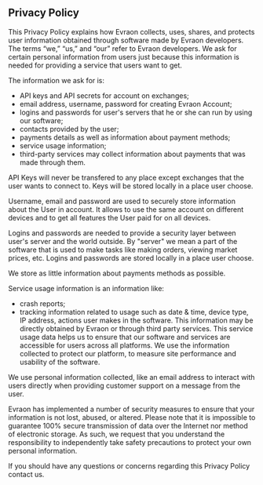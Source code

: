 ## Privacy Policy

This Privacy Policy explains how Evraon collects, uses, shares, and protects user information obtained through software made by Evraon developers. The terms “we,” “us,” and “our” refer to Evraon developers.
We ask for certain personal information from users just because this information is needed for providing a service that users want to get. 

The information we ask for is:
- API keys and API secrets for account on exchanges;
- email address, username, password for creating Evraon Account;
- logins and passwords for user's servers that he or she can run by using our software;
- contacts provided by the user;
- payments details as well as information about payment methods;
- service usage information;
- third-party services may collect information about payments that was made through them.

API Keys will never be transfered to any place except exchanges that the user wants to connect to. Keys will be stored locally in a place user choose.

Username, email and password are used to securely store information about the User in account. It allows to use the same account on different devices and to get all features the User paid for on all devices.

Logins and passwords are needed to provide a security layer between user's server and the world outside. By "server" we mean a part of the software that is used to make tasks like making orders, viewing market prices, etc. Logins and passwords are stored locally in a place user choose.

We store as little information about payments methods as possible.

Service usage information is an information like:
- crash reports;
- tracking information related to usage such as date & time, device type, IP address, actions user makes in the software. This information may be directly obtained by Evraon or through third party services. This service usage data helps us to ensure that our software and services are accessible for users across all platforms. We use the information collected to protect our platform, to measure site performance and usability of the software.  

We use personal information collected, like an email address to interact with users directly when providing customer support on a message from the user.

Evraon has implemented a number of security measures to ensure that your information is not lost, abused, or altered. Please note that it is impossible to guarantee 100% secure transmission of data over the Internet nor method of electronic storage. As such, we request that you understand the responsibility to independently take safety precautions to protect your own personal information.   

If you should have any questions or concerns regarding this Privacy Policy contact us.